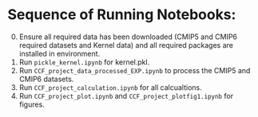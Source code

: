 # Sequence of Running Notebooks: 


0. Ensure all required data has been downloaded (CMIP5 and CMIP6 required datasets and Kernel data) and all required packages are installed in environment. 
1. Run `pickle_kernel.ipynb` for kernel.pkl. 
2. Run `CCF_project_data_processed_EXP.ipynb` to process the CMIP5 and CMIP6 datasets. 
3. Run `CCF_project_calculation.ipynb` for all calcualtions. 
4. Run `CCF_project_plot.ipynb` and `CCF_project_plotfig1.ipynb` for figures. 

